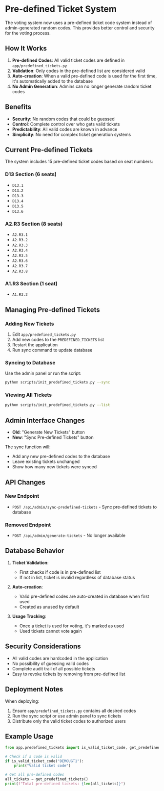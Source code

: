 # Pre-defined Ticket System

The voting system now uses a pre-defined ticket code system instead of admin-generated random codes. This provides better control and security for the voting process.

## How It Works

1. **Pre-defined Codes**: All valid ticket codes are defined in `app/predefined_tickets.py`
2. **Validation**: Only codes in the pre-defined list are considered valid
3. **Auto-creation**: When a valid pre-defined code is used for the first time, it's automatically added to the database
4. **No Admin Generation**: Admins can no longer generate random ticket codes

## Benefits

- **Security**: No random codes that could be guessed
- **Control**: Complete control over who gets valid tickets
- **Predictability**: All valid codes are known in advance
- **Simplicity**: No need for complex ticket generation systems

## Current Pre-defined Tickets

The system includes 15 pre-defined ticket codes based on seat numbers:

### D13 Section (6 seats)
- `D13.1`
- `D13.2`
- `D13.3`
- `D13.4`
- `D13.5`
- `D13.6`

### A2.R3 Section (8 seats)
- `A2.R3.1`
- `A2.R3.2`
- `A2.R3.3`
- `A2.R3.4`
- `A2.R3.5`
- `A2.R3.6`
- `A2.R3.7`
- `A2.R3.8`

### A1.R3 Section (1 seat)
- `A1.R3.2`

## Managing Pre-defined Tickets

### Adding New Tickets

1. Edit `app/predefined_tickets.py`
2. Add new codes to the `PREDEFINED_TICKETS` list
3. Restart the application
4. Run sync command to update database

### Syncing to Database

Use the admin panel or run the script:

```bash
python scripts/init_predefined_tickets.py --sync
```

### Viewing All Tickets

```bash
python scripts/init_predefined_tickets.py --list
```

## Admin Interface Changes

- **Old**: "Generate New Tickets" button
- **New**: "Sync Pre-defined Tickets" button

The sync function will:
- Add any new pre-defined codes to the database
- Leave existing tickets unchanged
- Show how many new tickets were synced

## API Changes

### New Endpoint
- `POST /api/admin/sync-predefined-tickets` - Sync pre-defined tickets to database

### Removed Endpoint
- `POST /api/admin/generate-tickets` - No longer available

## Database Behavior

1. **Ticket Validation**: 
   - First checks if code is in pre-defined list
   - If not in list, ticket is invalid regardless of database status
   
2. **Auto-creation**:
   - Valid pre-defined codes are auto-created in database when first used
   - Created as unused by default
   
3. **Usage Tracking**:
   - Once a ticket is used for voting, it's marked as used
   - Used tickets cannot vote again

## Security Considerations

- All valid codes are hardcoded in the application
- No possibility of guessing valid codes
- Complete audit trail of all possible tickets
- Easy to revoke tickets by removing from pre-defined list

## Deployment Notes

When deploying:
1. Ensure `app/predefined_tickets.py` contains all desired codes
2. Run the sync script or use admin panel to sync tickets
3. Distribute only the valid ticket codes to authorized users

## Example Usage

```python
from app.predefined_tickets import is_valid_ticket_code, get_predefined_tickets

# Check if a code is valid
if is_valid_ticket_code("DEMOUGT1"):
    print("Valid ticket code")

# Get all pre-defined codes
all_tickets = get_predefined_tickets()
print(f"Total pre-defined tickets: {len(all_tickets)}")
```
